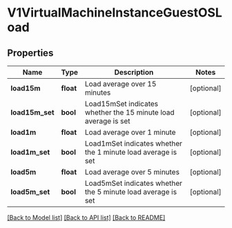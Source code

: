 # V1VirtualMachineInstanceGuestOSLoad

## Properties
Name | Type | Description | Notes
------------ | ------------- | ------------- | -------------
**load15m** | **float** | Load average over 15 minutes | [optional] 
**load15m_set** | **bool** | Load15mSet indicates whether the 15 minute load average is set | [optional] 
**load1m** | **float** | Load average over 1 minute | [optional] 
**load1m_set** | **bool** | Load1mSet indicates whether the 1 minute load average is set | [optional] 
**load5m** | **float** | Load average over 5 minutes | [optional] 
**load5m_set** | **bool** | Load5mSet indicates whether the 5 minute load average is set | [optional] 

[[Back to Model list]](../README.md#documentation-for-models) [[Back to API list]](../README.md#documentation-for-api-endpoints) [[Back to README]](../README.md)


